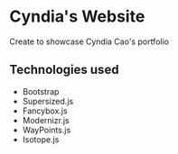 # Cyndia's Website

Create to showcase Cyndia Cao's portfolio

## Technologies used
  - Bootstrap
  - Supersized.js
  - Fancybox.js
  - Modernizr.js
  - WayPoints.js
  - Isotope.js
